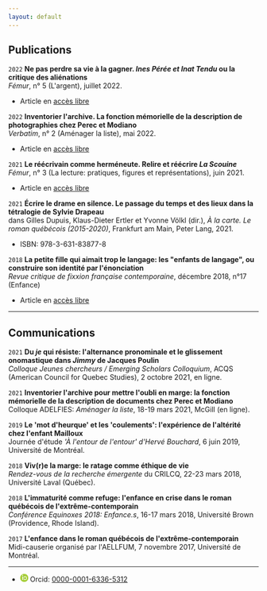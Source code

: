 ```yaml
---
layout: default
---
```


## Publications

`2022`
**Ne pas perdre sa vie à la gagner. *Ines Pérée et Inat Tendu* ou la critique des aliénations**  
*Fémur*, n° 5 (L'argent), juillet 2022.
- Article en [accès libre](https://revuefemur.com/index.php/2022/06/02/ne-pas-perdre-sa-vie-a-la-gagner-lecture-anti-capitaliste-dines-peree-et-inat-tendu-de-rejean-ducharme/)  

`2022`
**Inventorier l'archive. La fonction mémorielle de la description de photographies chez Perec et Modiano**  
*Verbatim*, n° 2 (Aménager la liste), mai 2022.
- Article en [accès libre](http://www.revueverbatim.ca/numero2/drouin)  

`2021`
**Le réécrivain comme herméneute. Relire et réécrire *La Scouine***  
*Fémur*, n° 3 (La lecture: pratiques, figures et représentations), juin 2021.
- Article en [accès libre](https://revuefemur.com/index.php/2021/06/06/le-reecrivain-comme-hermeneute/)  

`2021`
**Écrire le drame en silence. Le passage du temps et des lieux dans la tétralogie de Sylvie Drapeau**  
dans Gilles Dupuis, Klaus-Dieter Ertler et Yvonne Völkl (dir.), *À la carte. Le roman québécois (2015-2020)*, Frankfurt am Main, Peter Lang, 2021.  
- ISBN: 978-3-631-83877-8

`2018`
**La petite fille qui aimait trop le langage: les "enfants de langage", ou construire son identité par l'énonciation**  
*Revue critique de fixxion française contemporaine*, décembre 2018, n°17 (Enfance)
- Article en [accès libre](http://www.revue-critique-de-fixxion-francaise-contemporaine.org/rcffc/article/view/fx17.05)

---

## Communications

`2021`
**Du *je* qui résiste: l'alternance pronominale et le glissement onomastique dans *Jimmy* de Jacques Poulin**  
*Colloque Jeunes chercheurs / Emerging Scholars Colloquium*, ACQS (American Council for Quebec Studies), 2 octobre 2021, en ligne.

`2021`
**Inventorier l'archive pour mettre l'oubli en marge: la fonction mémorielle de la description de documents chez Perec et Modiano**  
Colloque ADELFIES: *Aménager la liste*, 18-19 mars 2021, McGill (en ligne).

`2019`
**Le 'mot d'heurque' et les 'coulements': l'expérience de l'altérité chez l'enfant Mailloux**  
Journée d'étude *'À l'entour de l'entour' d'Hervé Bouchard*, 6 juin 2019, Université de Montréal.

`2018`
**Viv(r)e la marge: le ratage comme éthique de vie**  
*Rendez-vous de la recherche émergente* du CRILCQ, 22-23 mars 2018, Université Laval (Québec).

`2018`
**L'immaturité comme refuge: l'enfance en crise dans le roman québécois de l'extrême-contemporain**  
*Conférence Equinoxes 2018: Enfance.s*, 16-17 mars 2018, Université Brown (Providence, Rhode Island).

`2017`
**L'enfance dans le roman québécois de l'extrême-contemporain**  
Midi-causerie organisé par l'AELLFUM, 7 novembre 2017, Université de Montréal.

---

- <img class="logo-picture" src="orcid.gif" alt="Orcid Logo"> Orcid: [0000-0001-6336-5312](https://orcid.org/0000-0001-6336-5312)
